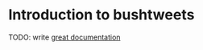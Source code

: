 # Introduction to bushtweets

TODO: write [great documentation](http://jacobian.org/writing/what-to-write/)
